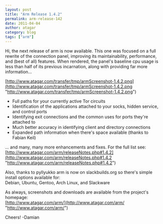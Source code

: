 ```yaml
---
layout: post
title: "Arm Release 1.4.2"
permalink: arm-release-142
date: 2011-04-04
author: atagar
category: blog
tags: ["arm"]
---
```


Hi, the next release of arm is now available. This one was focused on a full rewrite of the connection panel, improving its maintainability, performance, and (best of all) features. When rendered, the panel's baseline cpu usage is less than half of its previous incarnation, along with providing far more information...

[http://www.atagar.com/transfer/tmp/armScreenshot-1.4.2.png](http://www.atagar.com/transfer/tmp/armScreenshot-1.4.2.png "http://www.atagar.com/transfer/tmp/armScreenshot-1.4.2.png")

- Full paths for your currently active Tor circuits  
- Identification of the applications attached to your socks, hidden service, and control ports  
- Identifying exit connections and the common uses for ports they're attached to  
- Much better accuracy in identifying client and directory connections  
- Expanded path information when there's space available (thanks to Fabian Keil)

... and many, many more enhancements and fixes. For the full list see:  
 [http://www.atagar.com/arm/releaseNotes.php#1.4.2](http://www.atagar.com/arm/releaseNotes.php#1.4.2 "http://www.atagar.com/arm/releaseNotes.php#1.4.2")

Also, thanks to pyllyukko arm is now on slackbuilds.org so there's simple install options available for:  
Debian, Ubuntu, Gentoo, Arch Linux, and Slackware

As always, screenshots and downloads are available from the project's homepage:  
 [http://www.atagar.com/arm/](http://www.atagar.com/arm/ "http://www.atagar.com/arm/")

Cheers! -Damian

